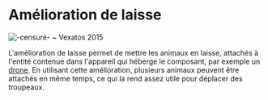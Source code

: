 # Amélioration de laisse

![-censuré- ~ Vexatos 2015](oredict:opencomputers:leashUpgrade)

L'amélioration de laisse permet de mettre les animaux en laisse, attachés à l'entité contenue dans l'appareil qui héberge le composant, par exemple un [drone](drone.md). En utilisant cette amélioration, plusieurs animaux peuvent être attachés en même temps, ce qui la rend assez utile pour déplacer des troupeaux.
